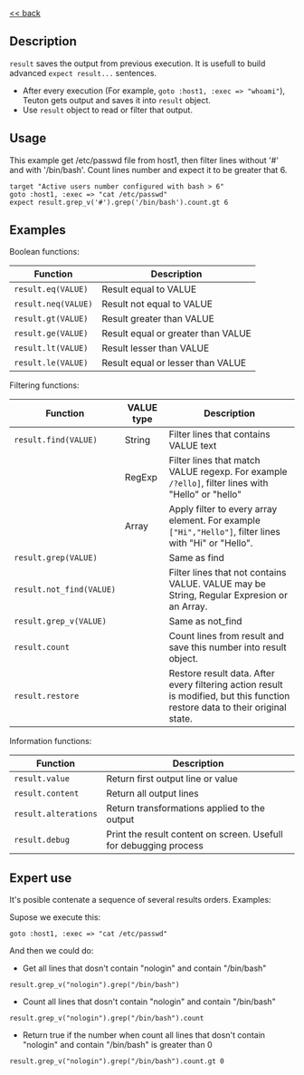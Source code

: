 [<< back](../README.md)

## Description

`result` saves the output from previous execution.
It is usefull to build advanced `expect result...` sentences.

* After every execution (For example, `goto :host1, :exec => "whoami"`), Teuton gets output and saves it into `result` object.
* Use `result` object to read or filter that output.

## Usage

This example get /etc/passwd file from host1, then filter lines without '#' and with '/bin/bash'.
Count lines number and expect it to be greater that 6.

```
target "Active users number configured with bash > 6"
goto :host1, :exec => "cat /etc/passwd"
expect result.grep_v('#').grep('/bin/bash').count.gt 6
```

## Examples

Boolean functions:

| Function            | Description               |
| ------------------- | ------------------------- |
| `result.eq(VALUE)`  | Result equal to VALUE     |
| `result.neq(VALUE)` | Result not equal to VALUE |
| `result.gt(VALUE)`  | Result greater than VALUE |
| `result.ge(VALUE)`  | Result equal or greater than VALUE |
| `result.lt(VALUE)`  | Result lesser than VALUE  |
| `result.le(VALUE)`  | Result equal or lesser than VALUE |

Filtering functions:

| Function             | VALUE type  | Description                           |
| -------------------- | ----------- | ------------------------------------- |
| `result.find(VALUE)` | String      | Filter lines that contains VALUE text |
|                      | RegExp      | Filter lines that match VALUE regexp. For example `/?ello]`, filter lines with "Hello" or "hello" |
|                      | Array       | Apply filter to every array element. For example `["Hi","Hello"]`, filter lines with "Hi" or "Hello". |
| `result.grep(VALUE)` |             | Same as find |
| `result.not_find(VALUE)` |         | Filter lines that not contains VALUE. VALUE may be String, Regular Expresion or an Array. |
| `result.grep_v(VALUE)` |           | Same as not_find |
| `result.count`       |             | Count lines from result and save this number into result object. |
| `result.restore`     |             | Restore result data. After every filtering action result is modified, but this function restore data to their original state. |

Information functions:

| Function             | Description |
| -------------------- | --------------------------------- |
| `result.value`       | Return first output line or value |
| `result.content`     | Return all output lines         |
| `result.alterations` | Return transformations applied to the output |
| `result.debug`       | Print the result content on screen. Usefull for debugging process |

## Expert use

It's posible contenate a sequence of several results orders. Examples:

Supose we execute this:
```
goto :host1, :exec => "cat /etc/passwd"
```
And then we could do:
* Get all lines that dosn't contain "nologin" and contain "/bin/bash"
```
result.grep_v("nologin").grep("/bin/bash")
```
* Count all lines that dosn't contain "nologin" and contain "/bin/bash"
```
result.grep_v("nologin").grep("/bin/bash").count
```
* Return true if the number when count all lines that dosn't contain "nologin" and contain "/bin/bash" is greater than 0
```
result.grep_v("nologin").grep("/bin/bash").count.gt 0
```
